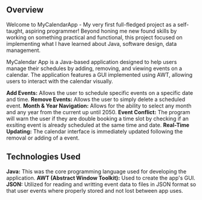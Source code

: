 ## Overview
Welcome to MyCalendarApp - My very first full-fledged project as a self-taught, aspiring programmer! Beyond honing me new found skills by working on something practical and functional, this project focused on implementing what I have learned about Java, software design, data management.  

MyCalendar App is a Java-based application designed to help users manage their schedules by adding, removing, and viewing events on a calendar. The application features a GUI implemented using AWT, allowing users to interact with the calendar visually.

**Add Events:** Allows the user to schedule specific events on a specific date and time.
**Remove Events:** Allows the user to simply delete a scheduled event.
**Month & Year Navigation:** Allows for the ability to select any month and any year from the current up until 2050.
**Event Conflict:** The program will warn the user if they are double booking a time slot by checking if an exsiting event is already scheduled at the same time and date.
**Real-Time Updating:** The calendar interface is immediately updated following the removal or adding of a event.

## Technologies Used
**Java:** This was the core programming language used for developing the application.
**AWT (Abstract Window Toolkit):** Used to create the app's GUI.
**JSON:** Utilized for reading and writting event data to files in JSON format so that user events where properly stored and not lost between app uses.

